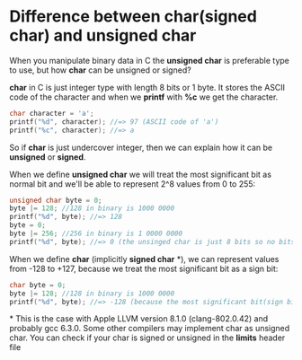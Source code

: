 # Difference between char(signed char) and unsigned char

When you manipulate binary data in C the **unsigned char** is preferable type to use, but how **char** can be unsigned or signed?

**char** in C is just integer type with length 8 bits or 1 byte. It stores the ASCII code of the character and when we **printf** with **%c** we get the character.

```c
char character = 'a';
printf("%d", character); //=> 97 (ASCII code of 'a')
printf("%c", character); //=> a

```

So if **char** is just undercover integer, then we can explain how it can be **unsigned** or **signed**.

When we define **unsigned char** we will treat the most significant bit as normal bit and we'll be able to represent 2^8 values from 0 to 255:

```c
unsigned char byte = 0;
byte |= 128; //128 in binary is 1000 0000
printf("%d", byte); //=> 128
byte = 0;
byte |= 256; //256 in binary is 1 0000 0000
printf("%d", byte); //=> 0 (the unsinged char is just 8 bits so no bits were touched)
```

When we define **char** (implicitly **signed char**  \*), we can represent values from -128 to +127, because we treat the most significant bit as a sign bit:

```c
char byte = 0;
byte |= 128; //128 in binary is 1000 0000
printf("%d", byte); //=> -128 (because the most significant bit(sign bit) is 1)
```

\* This is the case with Apple LLVM version 8.1.0 (clang-802.0.42) and probably gcc 6.3.0. Some other compilers may implement char as unsigned char. You can check if your char is signed or unsigned in the **limits** header file

